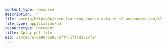 ```yaml
---
content_type: resource
description: ''
file: /media/https%3A/open-learning-course-data-rc.s3.amazonaws.com/18-06-linear-algebra-spring-2010/3a4c9c7a6e90be05bff41ffcda51cf24_QuZL5IKpO_U.pdf
file_type: application/pdf
resourcetype: Document
title: 3play pdf file
uid: 3a4c9c7a-6e90-be05-bff4-1ffcda51cf24
---
```

